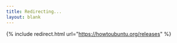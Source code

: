 ```yaml
---
title: Redirecting...
layout: blank
---
```


{% include redirect.html url="https://howtoubuntu.org/releases" %}
